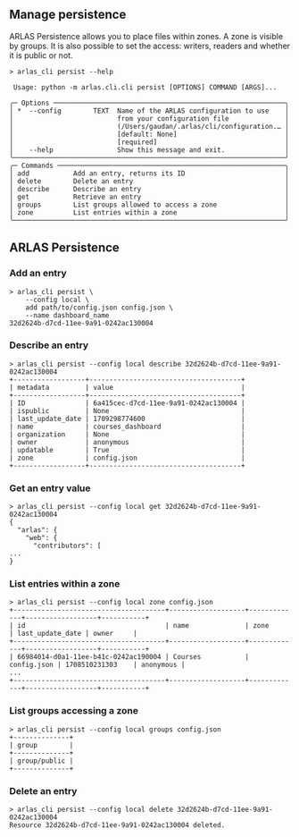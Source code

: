 ## Manage persistence

ARLAS Persistence allows you to place files within zones. A zone is visible by groups. It is also possible to set the access: writers, readers and whether it is public or not.

<!-- termynal -->
```shell
> arlas_cli persist --help
                                                                      
 Usage: python -m arlas.cli.cli persist [OPTIONS] COMMAND [ARGS]...   
                                                                      
╭─ Options ──────────────────────────────────────────────────────────╮
│ *  --config        TEXT  Name of the ARLAS configuration to use    │
│                          from your configuration file              │
│                          (/Users/gaudan/.arlas/cli/configuration.… │
│                          [default: None]                           │
│                          [required]                                │
│    --help                Show this message and exit.               │
╰────────────────────────────────────────────────────────────────────╯
╭─ Commands ─────────────────────────────────────────────────────────╮
│ add           Add an entry, returns its ID                         │
│ delete        Delete an entry                                      │
│ describe      Describe an entry                                    │
│ get           Retrieve an entry                                    │
│ groups        List groups allowed to access a zone                 │
│ zone          List entries within a zone                           │
╰────────────────────────────────────────────────────────────────────╯

```

## ARLAS Persistence

### Add an entry

<!-- termynal -->
```shell
> arlas_cli persist \
    --config local \
    add path/to/config.json config.json \  
    --name dashboard_name
32d2624b-d7cd-11ee-9a91-0242ac130004
```

### Describe an entry

<!-- termynal -->
```shell
> arlas_cli persist --config local describe 32d2624b-d7cd-11ee-9a91-0242ac130004
+------------------+--------------------------------------+
| metadata         | value                                |
+------------------+--------------------------------------+
| ID               | 6a415cec-d7cd-11ee-9a91-0242ac130004 |
| ispublic         | None                                 |
| last_update_date | 1709298774600                        |
| name             | courses_dashboard                    |
| organization     | None                                 |
| owner            | anonymous                            |
| updatable        | True                                 |
| zone             | config.json                          |
+------------------+--------------------------------------+
```

### Get an entry value

<!-- termynal -->
```shell
> arlas_cli persist --config local get 32d2624b-d7cd-11ee-9a91-0242ac130004
{
  "arlas": {
    "web": {
      "contributors": [
...
}
```

### List entries within a zone

<!-- termynal -->
```shell
> arlas_cli persist --config local zone config.json
+--------------------------------------+-------------------+-------------+------------------+-----------+
| id                                   | name              | zone        | last_update_date | owner     |
+--------------------------------------+-------------------+-------------+------------------+-----------+
| 66984014-d0a1-11ee-b41c-0242ac190004 | Courses           | config.json | 1708510231303    | anonymous |
...
+--------------------------------------+-------------------+-------------+------------------+-----------+
```


### List groups accessing a zone

<!-- termynal -->
```shell
> arlas_cli persist --config local groups config.json
+--------------+
| group        |
+--------------+
| group/public |
+--------------+
```


### Delete an entry

<!-- termynal -->
```shell
> arlas_cli persist --config local delete 32d2624b-d7cd-11ee-9a91-0242ac130004
Resource 32d2624b-d7cd-11ee-9a91-0242ac130004 deleted.
```
